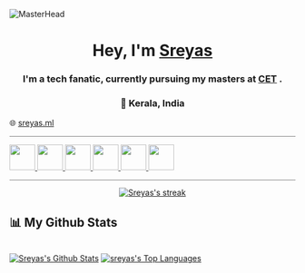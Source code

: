 
![MasterHead](https://camo.githubusercontent.com/ba9f3bd30647e352a3f5e1e45eb45c6ec7bad6155cd16aaedf4a426738da0ca5/68747470733a2f2f696e646f616e616c79746963612e636f6d2f7374617469632f696d616765732f62616e6e6572722e676966)
<h1 align="center">Hey, I'm <a href="https://www.sreyas.ml/">Sreyas</a></h1> 
<h3 align="center">I'm a tech fanatic, currently pursuing my masters at <a href="https://www.cet.ac.in/">CET</a> .</h3>
<h3 align="center">📌 Kerala, India </h3>

🌐 [sreyas.ml](https://www.sreyas.ml/)

<hr style="height:0.5px;border-width:0;color:gray;background-color:gray">


<p align="left"> 
    <a href="https://html.com/" target="_blank"> <img src="https://img.icons8.com/ios/2x/html-5.png" width="45px" />  </a>
    <a href="https://en.wikipedia.org/wiki/CSS" target="_blank"> <img src="https://img.icons8.com/ios/2x/css3.png" width="45px" />  </a>
    <a href="https://www.javascript.com/" target="_blank"> <img src="https://img.icons8.com/ios/2x/javascript--v2.png" width="45px" />  </a>
    <a href="https://en.wikipedia.org/wiki/SQL" target="_blank"> <img src="https://img.icons8.com/ios/2x/sql.png" width="45px" />  </a>
    <a href="https://www.python.org/" target="_blank"> <img src="https://img.icons8.com/ios/2x/python--v2.png" width="45px" />  </a>
    <a href="https://reactjs.org/" target="_blank"> <img src="https://img.icons8.com/ios/2x/react-native.png" width="45px" />  </a>
    
   
</p>
<hr style="height:0.5px;border-width:0;color:gray;background-color:gray">



<p align="center">
    <a href="https://github.com/sreyas-sc/github-readme-streak-stats">
        <img title="🔥 Get streak stats for your profile at git.io/streak-stats" alt="Sreyas's streak" src="https://github-readme-streak-stats.herokuapp.com/?user=sreyas-sc&theme=dark&hide_border=true&stroke=0000&background=0D1117&date_format=j%20M%5B%20Y%5D&fire=0f9c08&ring=0f9c08&currStreakNum=ededed&currStreakLabel=0f9c08&sideNums=0f9c08&sideLabels=0f9c08"/>
    </a>
</p>

## 📊 My Github Stats

  <br/>
    <a href="https://github.com/sreyas-sc/github-readme-streak-stats"><img alt="Sreyas's Github Stats" src="https://github-readme-stats.vercel.app/api?username=sreyas-sc&show_icons=true&count_private=true&theme=react&hide_border=true&bg_color=0D1117" /></a>
  <a href="https://github.com/sreyas-sc/github-readme-streak-stats"><img alt="sreyas's Top Languages" src="https://github-readme-stats.vercel.app/api/top-langs/?username=sreyas-sc&langs_count=8&count_private=true&layout=compact&theme=react&hide_border=true&bg_color=0D1117" /></a>
  <br/>
  

<br/>
<br/>


<br/>
<br/>

